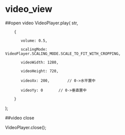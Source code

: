 # video_view

##open video
    VideoPlayer.play(
        str,
        
        {
        
           volume: 0.5,
           
           scalingMode: VideoPlayer.SCALING_MODE.SCALE_TO_FIT_WITH_CROPPING,
           
           videoWidth: 1280,
           
           videoHeight: 720,
           
           videoXx: 200,		// 0->水平置中
           
           videoYy: 0		// 0->垂直置中
         
        }
    
   );

##video close

VideoPlayer.close();

